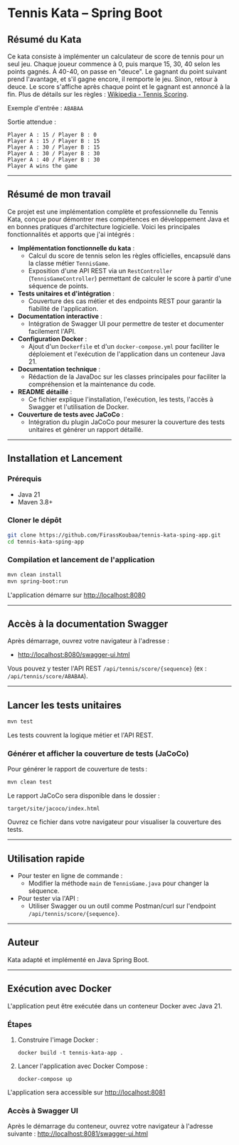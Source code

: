 # Tennis Kata – Spring Boot

## Résumé du Kata

Ce kata consiste à implémenter un calculateur de score de tennis pour un seul jeu. Chaque joueur commence à 0, puis marque 15, 30, 40 selon les points gagnés. À 40-40, on passe en "deuce". Le gagnant du point suivant prend l'avantage, et s'il gagne encore, il remporte le jeu. Sinon, retour à deuce. Le score s'affiche après chaque point et le gagnant est annoncé à la fin. Plus de détails sur les règles : [Wikipedia - Tennis Scoring](http://en.wikipedia.org/wiki/Tennis#Scoring).

Exemple d'entrée : `ABABAA`

Sortie attendue :
```
Player A : 15 / Player B : 0
Player A : 15 / Player B : 15
Player A : 30 / Player B : 15
Player A : 30 / Player B : 30
Player A : 40 / Player B : 30
Player A wins the game
```

---

## Résumé de mon travail

Ce projet est une implémentation complète et professionnelle du Tennis Kata, conçue pour démontrer mes compétences en développement Java et en bonnes pratiques d'architecture logicielle. Voici les principales fonctionnalités et apports que j'ai intégrés :

- **Implémentation fonctionnelle du kata** :
  - Calcul du score de tennis selon les règles officielles, encapsulé dans la classe métier `TennisGame`.
  - Exposition d'une API REST via un `RestController` (`TennisGameController`) permettant de calculer le score à partir d'une séquence de points.
- **Tests unitaires et d'intégration** :
  - Couverture des cas métier et des endpoints REST pour garantir la fiabilité de l'application.
- **Documentation interactive** :
  - Intégration de Swagger UI pour permettre de tester et documenter facilement l'API.
- **Configuration Docker** :
  - Ajout d'un `Dockerfile` et d'un `docker-compose.yml` pour faciliter le déploiement et l'exécution de l'application dans un conteneur Java 21.
- **Documentation technique** :
  - Rédaction de la JavaDoc sur les classes principales pour faciliter la compréhension et la maintenance du code.
- **README détaillé** :
  - Ce fichier explique l'installation, l'exécution, les tests, l'accès à Swagger et l'utilisation de Docker.
- **Couverture de tests avec JaCoCo** :
  - Intégration du plugin JaCoCo pour mesurer la couverture des tests unitaires et générer un rapport détaillé.
  
---

## Installation et Lancement

### Prérequis
- Java 21
- Maven 3.8+

### Cloner le dépôt
```bash
git clone https://github.com/FirassKoubaa/tennis-kata-sping-app.git
cd tennis-kata-sping-app
```

### Compilation et lancement de l'application
```bash
mvn clean install
mvn spring-boot:run
```

L'application démarre sur [http://localhost:8080](http://localhost:8080)

---

## Accès à la documentation Swagger

Après démarrage, ouvrez votre navigateur à l'adresse :

- [http://localhost:8080/swagger-ui.html](http://localhost:8080/swagger-ui.html)

Vous pouvez y tester l'API REST `/api/tennis/score/{sequence}` (ex : `/api/tennis/score/ABABAA`).

---

## Lancer les tests unitaires

```bash
mvn test
```

Les tests couvrent la logique métier et l'API REST.

### Générer et afficher la couverture de tests (JaCoCo)

Pour générer le rapport de couverture de tests :

```bash
mvn clean test
```

Le rapport JaCoCo sera disponible dans le dossier :
```
target/site/jacoco/index.html
```
Ouvrez ce fichier dans votre navigateur pour visualiser la couverture des tests.

---

## Utilisation rapide

- Pour tester en ligne de commande :
  - Modifier la méthode `main` de `TennisGame.java` pour changer la séquence.
- Pour tester via l'API :
  - Utiliser Swagger ou un outil comme Postman/curl sur l'endpoint `/api/tennis/score/{sequence}`.

---

## Auteur

Kata adapté et implémenté en Java Spring Boot.

---

## Exécution avec Docker

L'application peut être exécutée dans un conteneur Docker avec Java 21.

### Étapes
1. Construire l'image Docker :
   ```
   docker build -t tennis-kata-app .
   ```
2. Lancer l'application avec Docker Compose :
   ```
   docker-compose up
   ```

L'application sera accessible sur [http://localhost:8081](http://localhost:8081)

### Accès à Swagger UI
Après le démarrage du conteneur, ouvrez votre navigateur à l'adresse suivante :
[http://localhost:8081/swagger-ui.html](http://localhost:8081/swagger-ui.html)
